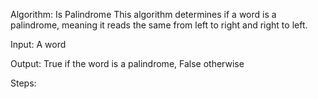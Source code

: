 
Algorithm: Is Palindrome
This algorithm determines if a word is a palindrome, meaning it reads the same from left to right and right to left.

Input: A word

Output: True if the word is a palindrome, False otherwise

Steps:
